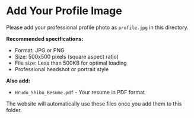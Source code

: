 # Add Your Profile Image

Please add your professional profile photo as `profile.jpg` in this directory.

**Recommended specifications:**
- Format: JPG or PNG
- Size: 500x500 pixels (square aspect ratio)
- File size: Less than 500KB for optimal loading
- Professional headshot or portrait style

**Also add:**
- `Hrudu_Shibu_Resume.pdf` - Your resume in PDF format

The website will automatically use these files once you add them to this folder.
